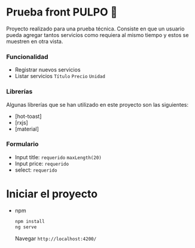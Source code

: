 # Prueba front PULPO 🐙

Proyecto realizado para una prueba técnica. Consiste en que un usuario pueda agregar tantos servicios como requiera al mismo tiempo y estos se muestren en otra vista.

### Funcionalidad

- Registrar nuevos servicios
- Listar servicios `Título` `Precio` `Unidad`

### Librerías

Algunas librerías que se han utilizado en este proyecto son las siguientes:

- [hot-toast]
- [rxjs]
- [material]

### Formulario

- Input title: `requerido` `maxLength(20)`
- Input price: `requerido`
- select: `requerido`

# Iniciar el proyecto

- npm

  ```sh
  npm install
  ng serve
  ```

  Navegar `http://localhost:4200/`
